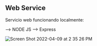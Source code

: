 ## Web Service
Servicio web funcionando localmente:

--> NODE JS
--> Express

![Screen Shot 2022-04-09 at 2 35 26 PM](https://user-images.githubusercontent.com/69158247/162592325-a9fb2806-ad1c-48f5-8db5-d56cb64f4c3a.png)
